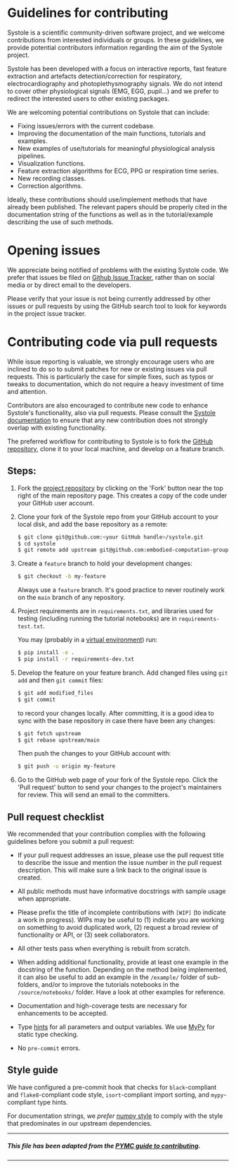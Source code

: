 # Guidelines for contributing

Systole is a scientific community-driven software project, and we welcome contributions from interested individuals or groups. In these guidelines, we provide potential contributors information regarding the aim of the Systole project.

Systole has been developed with a focus on interactive reports, fast feature extraction and artefacts detection/correction for respiratory, electrocardiography and photoplethysmography signals. We do not intend to cover other physiological signals (EMG, EGG, pupil...) and we prefer to redirect the interested users to other existing packages.

We are welcoming potential contributions on Systole that can include:

* Fixing issues/errors with the current codebase.
* Improving the documentation of the main functions, tutorials and examples.
* New examples of use/tutorials for meaningful physiological analysis pipelines.
* Visualization functions.
* Feature extraction algorithms for ECG, PPG or respiration time series.
* New recording classes.
* Correction algorithms.

Ideally, these contributions should use/implement methods that have already been published. The relevant papers should be properly cited in the documentation string of the functions as well as in the tutorial/example describing the use of such methods.

# Opening issues

We appreciate being notified of problems with the existing Systole code. We prefer that issues be filed on [Github Issue Tracker](https://github.com/embodied-computation-group/systole/issues), rather than on social media or by direct email to the developers.

Please verify that your issue is not being currently addressed by other issues or pull requests by using the GitHub search tool to look for keywords in the project issue tracker.

# Contributing code via pull requests

While issue reporting is valuable, we strongly encourage users who are inclined to do so to submit patches for new or existing issues via pull requests. This is particularly the case for simple fixes, such as typos or tweaks to documentation, which do not require a heavy investment of time and attention.

Contributors are also encouraged to contribute new code to enhance Systole's functionality, also via pull requests. Please consult the [Systole documentation](https://systole-docs.github.io/) to ensure that any new contribution does not strongly overlap with existing functionality.

The preferred workflow for contributing to Systole is to fork the [GitHub repository](https://github.com/embodied-computation-group/systole), clone it to your local machine, and develop on a feature branch.

## Steps:

1. Fork the [project repository](https://github.com/embodied-computation-group/systole) by clicking on the 'Fork' button near the top right of the main repository page. This creates a copy of the code under your GitHub user account.

2. Clone your fork of the Systole repo from your GitHub account to your local disk, and add the base repository as a remote:

   ```bash
   $ git clone git@github.com:<your GitHub handle>/systole.git
   $ cd systole
   $ git remote add upstream git@github.com:embodied-computation-group/systole.git
   ```

3. Create a ``feature`` branch to hold your development changes:

   ```bash
   $ git checkout -b my-feature
   ```

   Always use a ``feature`` branch. It's good practice to never routinely work on the ``main`` branch of any repository.

4. Project requirements are in ``requirements.txt``, and libraries used for testing (including running the tutorial notebooks) are in ``requirements-test.txt``.

   You may (probably in a [virtual environment](https://docs.python-guide.org/dev/virtualenvs/)) run:

   ```bash
   $ pip install -e .
   $ pip install -r requirements-dev.txt
   ```
5. Develop the feature on your feature branch. Add changed files using ``git add`` and then ``git commit`` files:

   ```bash
   $ git add modified_files
   $ git commit
   ```

   to record your changes locally.
   After committing, it is a good idea to sync with the base repository in case there have been any changes:

   ```bash
   $ git fetch upstream
   $ git rebase upstream/main
   ```

   Then push the changes to your GitHub account with:

   ```bash
   $ git push -u origin my-feature
   ```

6. Go to the GitHub web page of your fork of the Systole repo. Click the 'Pull request' button to send your changes to the project's maintainers for review. This will send an email to the committers.

## Pull request checklist

We recommended that your contribution complies with the following guidelines before you submit a pull request:

*  If your pull request addresses an issue, please use the pull request title to describe the issue and mention the issue number in the pull request description. This will make sure a link back to the original issue is created.

*  All public methods must have informative docstrings with sample usage when appropriate.

*  Please prefix the title of incomplete contributions with `[WIP]` (to indicate a work in progress). WIPs may be useful to (1) indicate you are working on something to avoid duplicated work, (2) request a broad review of functionality or API, or (3) seek collaborators.

*  All other tests pass when everything is rebuilt from scratch.

*  When adding additional functionality, provide at least one example in the docstring of the function. Depending on the method being implemented, it can also be useful to add an example in the `/example/` folder of sub-folders, and/or to improve the tutorials notebooks in the `/source/notebooks/` folder. Have a look at other examples for reference.

* Documentation and high-coverage tests are necessary for enhancements to be accepted.

* Type [hints](https://docs.python.org/3/library/typing.html) for all parameters and output variables. We use [MyPy](https://github.com/python/mypy) for static type checking.

* No `pre-commit` errors.

## Style guide

We have configured a pre-commit hook that checks for `black`-compliant and `flake8`-compliant code style, `isort`-compliant import sorting, and `mypy`-compliant type hints.

For documentation strings, we *prefer* [numpy style](https://numpydoc.readthedocs.io/en/latest/format.html) to comply with the style that predominates in our upstream dependencies.

---

##### This file has been adapted from the [PYMC guide to contributing](https://github.com/pymc-devs/pymc/blob/main/CONTRIBUTING.md).

---